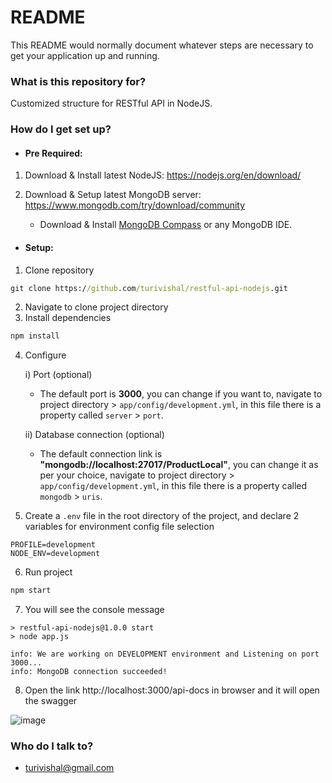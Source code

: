 # README #

This README would normally document whatever steps are necessary to get your application up and running.

### What is this repository for? ###

Customized structure for RESTful API in NodeJS.

### How do I get set up? ###

- #### Pre Required:

1) Download & Install latest NodeJS: https://nodejs.org/en/download/

2) Download & Setup latest MongoDB server: https://www.mongodb.com/try/download/community
    - Download & Install [MongoDB Compass](https://www.mongodb.com/try/download/compass) or any MongoDB IDE.

- #### Setup:

1) Clone repository 
```cmd
git clone https://github.com/turivishal/restful-api-nodejs.git
```
2) Navigate to clone project directory
3) Install dependencies
```cmd
npm install
```
4) Configure
    
    i) Port (optional)
    
    - The default port is **3000**, you can change if you want to, navigate to project directory > `app/config/development.yml`, in this file there is a property called `server` > `port`.
    
    ii) Database connection (optional)
    
    - The default connection link is **"mongodb://localhost:27017/ProductLocal"**, you can change it as per your choice, navigate to project directory > `app/config/development.yml`, in this file there is a property called `mongodb` > `uris`.

5) Create a `.env` file in the root directory of the project, and declare 2 variables for environment config file selection
```
PROFILE=development
NODE_ENV=development
```
6) Run project
```cmd
npm start
```
7) You will see the console message
```
> restful-api-nodejs@1.0.0 start
> node app.js

info: We are working on DEVELOPMENT environment and Listening on port 3000...
info: MongoDB connection succeeded!
```
8) Open the link http://localhost:3000/api-docs in browser and it will open the swagger

![image](https://user-images.githubusercontent.com/10988772/130230131-54ffe879-0820-42f5-bde8-983ac697bfe2.png)


### Who do I talk to? ###

* turivishal@gmail.com
